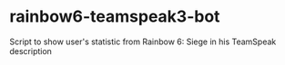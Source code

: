 # rainbow6-teamspeak3-bot
Script to show user's statistic from Rainbow 6: Siege in his TeamSpeak description
